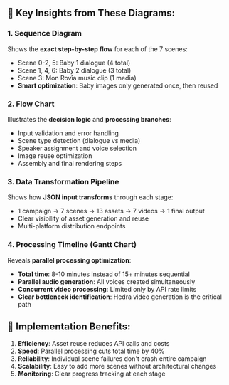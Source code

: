 ## 🎯 **Key Insights from These Diagrams:**

### **1. Sequence Diagram** 
Shows the **exact step-by-step flow** for each of the 7 scenes:
- Scene 0-2, 5: Baby 1 dialogue (4 total)
- Scene 1, 4, 6: Baby 2 dialogue (3 total)  
- Scene 3: Mon Rovîa music clip (1 media)
- **Smart optimization**: Baby images only generated once, then reused

### **2. Flow Chart**
Illustrates the **decision logic** and **processing branches**:
- Input validation and error handling
- Scene type detection (dialogue vs media)
- Speaker assignment and voice selection
- Image reuse optimization
- Assembly and final rendering steps

### **3. Data Transformation Pipeline**
Shows how **JSON input transforms** through each stage:
- 1 campaign → 7 scenes → 13 assets → 7 videos → 1 final output
- Clear visibility of asset generation and reuse
- Multi-platform distribution endpoints

### **4. Processing Timeline (Gantt Chart)**
Reveals **parallel processing optimization**:
- **Total time**: 8-10 minutes instead of 15+ minutes sequential
- **Parallel audio generation**: All voices created simultaneously  
- **Concurrent video processing**: Limited only by API rate limits
- **Clear bottleneck identification**: Hedra video generation is the critical path

## 🚀 **Implementation Benefits:**

1. **Efficiency**: Asset reuse reduces API calls and costs
2. **Speed**: Parallel processing cuts total time by 40%
3. **Reliability**: Individual scene failures don't crash entire campaign
4. **Scalability**: Easy to add more scenes without architectural changes
5. **Monitoring**: Clear progress tracking at each stage

